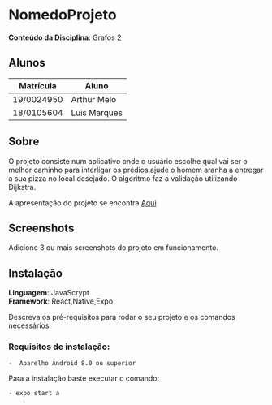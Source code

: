 # NomedoProjeto

**Conteúdo da Disciplina**: Grafos 2<br>

## Alunos

| Matrícula  | Aluno        |
| ---------- | ------------ |
| 19/0024950 | Arthur Melo  |
| 18/0105604 | Luis Marques |

## Sobre

O projeto consiste num aplicativo onde o usuário escolhe qual vai ser o melhor caminho para interligar os prédios,ajude o homem aranha a entregar a sua pizza no local desejado.
O algoritmo faz a validação utilizando Dijkstra.

A apresentação do projeto se encontra [Aqui](/Apresentacao.mp4)

## Screenshots

Adicione 3 ou mais screenshots do projeto em funcionamento.

## Instalação

**Linguagem**: JavaScrypt<br>
**Framework**: React,Native,Expo<br>

Descreva os pré-requisitos para rodar o seu projeto e os comandos necessários.

### Requisitos de instalação:

    -  Aparelho Android 8.0 ou superior

Para a instalação baste executar o comando:

    - expo start a
